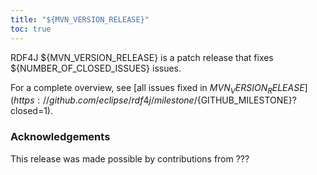 ```yaml
---
title: "${MVN_VERSION_RELEASE}"
toc: true
---
```

RDF4J ${MVN_VERSION_RELEASE} is a patch release that fixes ${NUMBER_OF_CLOSED_ISSUES} issues.

For a complete overview, see [all issues fixed in ${MVN_VERSION_RELEASE}](https://github.com/eclipse/rdf4j/milestone/${GITHUB_MILESTONE}?closed=1).

### Acknowledgements

This release was made possible by contributions from ???
